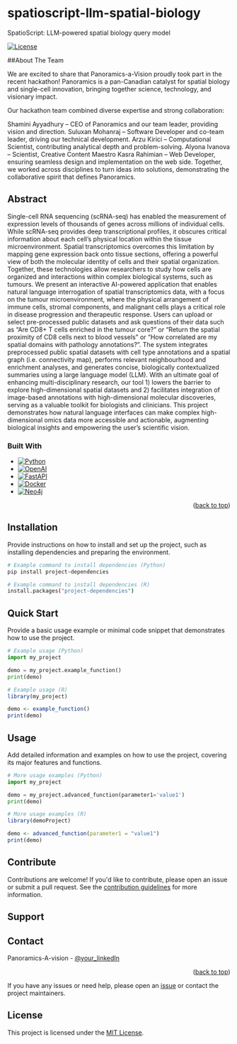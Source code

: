 # spatioscript-llm-spatial-biology

SpatioScript: LLM-powered spatial biology query model

[![License](https://img.shields.io/badge/license-MIT-blue.svg)](LICENSE)

##About The Team

We are excited to share that Panoramics-a-Vision proudly took part in the recent hackathon! Panoramics is a pan-Canadian catalyst for spatial biology and single-cell innovation, bringing together science, technology, and visionary impact.

Our hackathon team combined diverse expertise and strong collaboration:

Shamini Ayyadhury – CEO of Panoramics and our team leader, providing vision and direction.
Suluxan Mohanraj – Software Developer and co-team leader, driving our technical development.
Arzu Kirici – Computational Scientist, contributing analytical depth and problem-solving.
Alyona Ivanova – Scientist, Creative Content Maestro
Kasra Rahimian – Web Developer, ensuring seamless design and implementation on the web side.
Together, we worked across disciplines to turn ideas into solutions, demonstrating the collaborative spirit that defines Panoramics.


## Abstract

Single-cell RNA sequencing (scRNA-seq) has enabled the measurement of expression levels of thousands of genes across millions of individual cells. While scRNA-seq provides deep transcriptional profiles, it obscures critical information about each cell’s physical location within the tissue microenvironment. Spatial transcriptomics overcomes this limitation by mapping gene expression back onto tissue sections, offering a powerful view of both the molecular identity of cells and their spatial organization. Together, these technologies allow researchers to study how cells are organized and interactions within complex biological systems, such as tumours.
We present an interactive AI-powered application that enables natural language interrogation of spatial transcriptomics data, with a focus on the tumour microenvironment, where the physical arrangement of immune cells, stromal components, and malignant cells plays a critical role in disease progression and therapeutic response. Users can upload or select pre-processed public datasets and ask questions of their data such as “Are CD8+ T cells enriched in the tumour core?” or “Return the spatial proximity of CD8 cells next to blood vessels” or “How correlated are my spatial domains with pathology annotations?”. 
The system integrates preprocessed public spatial datasets with cell type annotations and a spatial graph (i.e. connectivity map), performs relevant neighbourhood and enrichment analyses, and generates concise, biologically contextualized summaries using a large language model (LLM). 
With an ultimate goal of enhancing multi-disciplinary research, our tool 1) lowers the barrier to explore high-dimensional spatial datasets and 2) facilitates integration of image-based annotations with high-dimensional molecular discoveries, serving as a valuable toolkit for biologists and clinicians. This project demonstrates how natural language interfaces can make complex high-dimensional omics data more accessible and actionable, augmenting biological insights and empowering the user’s scientific vision.

### Built With


* [![Python][Python.org]][Python-url]
* [![OpenAI][OpenAI.com]][OpenAI-url]
* [![FastAPI][FastAPI.tiangolo]][FastAPI-url]
* [![Docker][Docker.com]][Docker-url]
* [![Neo4j][Neo4j.com]][Neo4j-url]

<p align="right">(<a href="#readme-top">back to top</a>)</p>

## Installation

Provide instructions on how to install and set up the project, such as installing dependencies and preparing the environment.

```bash
# Example command to install dependencies (Python)
pip install project-dependencies

# Example command to install dependencies (R)
install.packages("project-dependencies")
```


## Quick Start

Provide a basic usage example or minimal code snippet that demonstrates how to use the project.

```python
# Example usage (Python)
import my_project

demo = my_project.example_function()
print(demo)
```
```r
# Example usage (R)
library(my_project)

demo <- example_function()
print(demo)
```

## Usage

Add detailed information and examples on how to use the project, covering its major features and functions.

```python
# More usage examples (Python)
import my_project

demo = my_project.advanced_function(parameter1='value1')
print(demo)
```
```r
# More usage examples (R)
library(demoProject)

demo <- advanced_function(parameter1 = "value1")
print(demo)
```

## Contribute

Contributions are welcome! If you'd like to contribute, please open an issue or submit a pull request. See the [contribution guidelines](CONTRIBUTING.md) for more information.

## Support

<!-- CONTACT -->
## Contact

Panoramics-A-vision - [@your_linkedIn](https://www.linkedin.com/company/panoramics-a-vision/posts/?feedView=all)


<p align="right">(<a href="#readme-top">back to top</a>)</p>


<!-- MARKDOWN LINKS & IMAGES -->
[Python.org]: https://img.shields.io/badge/Python-3776AB?style=for-the-badge&logo=python&logoColor=white
[Python-url]: https://www.python.org/

[OpenAI.com]: https://img.shields.io/badge/OpenAI-412991?style=for-the-badge&logo=openai&logoColor=white
[OpenAI-url]: https://openai.com/

[FastAPI.tiangolo]: https://img.shields.io/badge/FastAPI-009688?style=for-the-badge&logo=fastapi&logoColor=white
[FastAPI-url]: https://fastapi.tiangolo.com/

[Docker.com]: https://img.shields.io/badge/Docker-2496ED?style=for-the-badge&logo=docker&logoColor=white
[Docker-url]: https://www.docker.com/

[Neo4j.com]: https://img.shields.io/badge/Neo4j-008CC1?style=for-the-badge&logo=neo4j&logoColor=white
[Neo4j-url]: https://neo4j.com/
If you have any issues or need help, please open an [issue](https://github.com/hackbio-ca/demo-project/issues) or contact the project maintainers.

## License

This project is licensed under the [MIT License](LICENSE).
